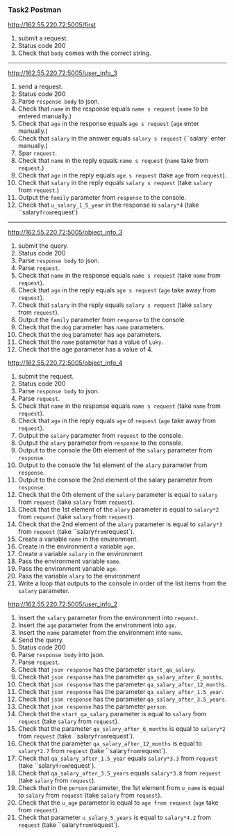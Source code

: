 ### Task2 Postman

http://162.55.220.72:5005/first

1. submit a request.
2. Status code 200
3. Check that `body` comes with the correct string.

---

http://162.55.220.72:5005/user_info_3

1. send a request.
2. Status code 200
3. Parse `response body` to json.
4. Check that `name` in the response equals `name s request` (`name` to be entered manually.)
5. Check that `age` in the response equals `age s request` (`age` enter manually.)
6. Check that `salary` in the answer equals `salary s request` (``salary` enter manually.)
7. Spar `request`.
8. Check that `name` in the reply equals `name s request` (`name` take from `request`.)
9. Check that `age` in the reply equals `age s request` (take `age` from `request`).
10. Check that `salary` in the reply equals `salary s request` (take `salary` from `request`.)
11. Output the `family` parameter from `response` to the console.
12. Check that `u_salary_1_5_year` in the response is `salary*4` (take ``salary` from `request`)

---

http://162.55.220.72:5005/object_info_3

1. submit the query.
2. Status code 200
3. Parse `response body` to json.
4. Parse `request`.
5. Check that `name` in the response equals `name s request` (take `name` from `request`).
6. Check that `age` in the reply equals `age s request` (`age` take away from `request`).
7. Check that `salary` in the reply equals `salary s request` (take `salary` from `request`).
8. Output the `family` parameter from `response` to the console.
9. Check that the `dog` parameter has `name` parameters.
10. Check that the `dog` parameter has `age` parameters.
11. Check that the `name` parameter has a value of `Luky`.
12. Check that the age parameter has a value of 4.

http://162.55.220.72:5005/object_info_4

1. submit the request.
2. Status code 200
3. Parse `response body` to json.
4. Parse `request`.
5. Check that `name` in the response equals `name s request` (take `name` from `request`).
6. Check that `age` in the reply equals `age` of `request` (`age` take away from `request`).
7. Output the `salary` parameter from `request` to the console.
8. Output the `alary` parameter from `response` to the console.
9. Output to the console the 0th element of the `salary` parameter from `response`.
10. Output to the console the 1st element of the `alary` parameter from `response`.
11. Output to the console the 2nd element of the salary parameter from `response`.
12. Check that the 0th element of the `salary` parameter is equal to `salary` from `request` (take `salary` from `request`).
13. Check that the 1st element of the `alary` parameter is equal to `salary*2` from `request` (take `salary` from `request`).
14. Check that the 2nd element of the `alary` parameter is equal to `salary*3` from `request` (take ``salary` from `request`).
15. Create a variable `name` in the environment.
16. Create in the environment a variable `age`.
17. Create a variable `salary` in the environment
18. Pass the environment variable `name`.
19. Pass the environment variable `age`.
20. Pass the variable `alary` to the environment
21. Write a loop that outputs to the console in order of the list items from the `salary` parameter.

http://162.55.220.72:5005/user_info_2

1. Insert the `salary` parameter from the environment into `request`.
2. Insert the `age` parameter from the environment into `age`.
3. Insert the `name` parameter from the environment into `name`.
4. Send the query.
5. Status code 200
6. Parse `response body` into json.
7. Parse `request`.
8. Check that `json response` has the parameter `start_qa_salary`.
9. Check that `json response` has the parameter `qa_salary_after_6_months`.
10. Check that `json response` has the parameter `qa_salary_after_12_months`.
11. Check that `json response` has the parameter `qa_salary_after_1.5_year`.
12. Check that `json response` has the parameter `qa_salary_after_3.5_years`.
13. Check that `json response` has the parameter `person`.
14. Check that the `start_qa_salary` parameter is equal to `salary` from `request` (take `salary` from `request`).
15. Check that the parameter `qa_salary_after_6_months` is equal to `salary*2` from `request` (take ``salary` from `request`).
16. Check that the parameter `qa_salary_after_12_months` is equal to `salary*2.7` from `request` (take ``salary` from `request`).
17. Check that `qa_salary_after_1.5_year` equals `salary*3.3` from `request` (take ``salary` from `request`).
18. Check that `qa_salary_after_3.5_years` equals `salary*3.8` from `request` (take `salary` from `request`).
19. Check that in the `person` parameter, the 1st element from `u_name` is equal to `salary` from `request` (take `salary` from `request`).
20. Check that the `u_age` parameter is equal to `age from request` (`age` take from `request`).
21. Check that parameter `u_salary_5_years` is equal to `salary*4.2` from `request` (take ``salary` from `request`).
